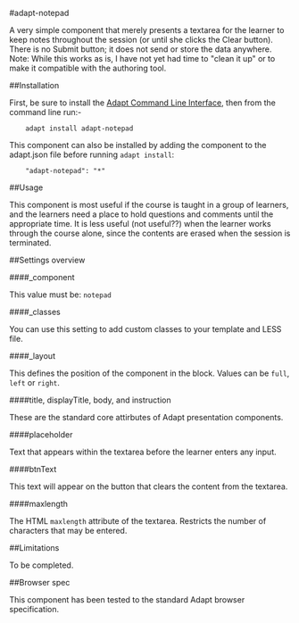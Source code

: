 #adapt-notepad

A very simple component that merely presents a textarea for the learner to keep notes throughout the session (or until she clicks the Clear button). There is no Submit button; it does not send or store the data anywhere.
Note: While this works as is, I have not yet had time to "clean it up" or to make it compatible with the authoring tool. 


##Installation

First, be sure to install the [Adapt Command Line Interface](https://github.com/adaptlearning/adapt-cli), then from the command line run:-

        adapt install adapt-notepad

This component can also be installed by adding the component to the adapt.json file before running `adapt install`:

        "adapt-notepad": "*"

##Usage

This component is most useful if the course is taught in a group of learners, and the learners need a place to hold questions and comments until the appropriate time. It is less useful (not useful??) when the learner works through the course alone, since the contents are erased when the session is terminated.

##Settings overview

####_component

This value must be: `notepad`

####_classes

You can use this setting to add custom classes to your template and LESS file.

####_layout

This defines the position of the component in the block. Values can be `full`, `left` or `right`. 

####title, displayTitle, body, and instruction

These are the standard core attirbutes of Adapt presentation components.  

####placeholder

Text that appears within the textarea before the learner enters any input.

####btnText

This text will appear on the button that clears the content from the textarea.

####maxlength

The HTML `maxlength` attribute of the textarea. Restricts the number of characters that may be entered.





##Limitations

To be completed.

##Browser spec

This component has been tested to the standard Adapt browser specification.

